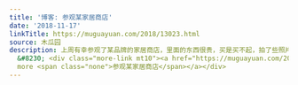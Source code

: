 ```yaml
---
title: '博客: 参观某家居商店'
date: '2018-11-17'
linkTitle: https://muguayuan.com/2018/13023.html
source: 木瓜园
description: 上周有幸参观了某品牌的家居商店，里面的东西很贵，买是买不起，拍了些照片只当是学习长见识了。主打“大家居”概念，就像赶集网的广告词一样“啥都有！”，从桌椅沙发、床单被褥，到杯碟碗筷啥都卖。最后，我买了一只马克杯，没杯子喝水了，这里还代理S‘well的保温杯，有同事用，后来我也买了一只，这次没经得住小伙伴的怂恿给媳妇买了一只。S'well保温杯最早的时候只有一款杯子，分大中小三种型号，但是配色却有几百
  &#8230; <div class="more-link mt10"><a href="https://muguayuan.com/2018/13023.html">Read
  more <span class="none">参观某家居商店</span></a></div>
---
```

